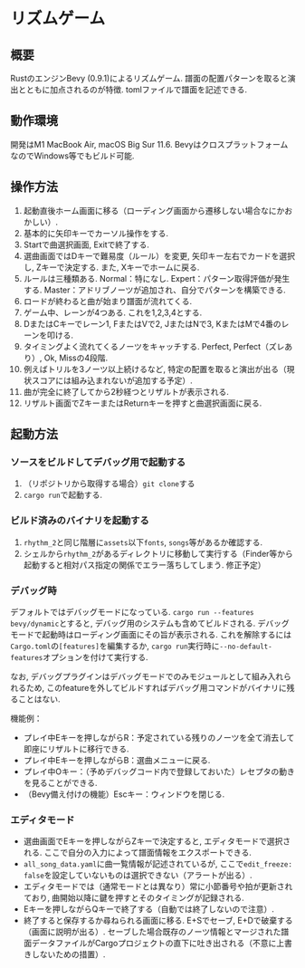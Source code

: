 # リズムゲーム

## 概要

RustのエンジンBevy (0.9.1)によるリズムゲーム.
譜面の配置パターンを取ると演出とともに加点されるのが特徴.
tomlファイルで譜面を記述できる.

## 動作環境

開発はM1 MacBook Air, macOS Big Sur 11.6.
BevyはクロスプラットフォームなのでWindows等でもビルド可能.

## 操作方法

1. 起動直後ホーム画面に移る（ローディング画面から遷移しない場合なにかおかしい）.
1. 基本的に矢印キーでカーソル操作をする.
1. Startで曲選択画面, Exitで終了する.
1. 選曲画面ではDキーで難易度（ルール）を変更, 矢印キー左右でカードを選択し, Zキーで決定する. また, Xキーでホームに戻る.
1. ルールは三種類ある. Normal：特になし. Expert：パターン取得評価が発生する. Master：アドリブノーツが追加され、自分でパターンを構築できる.
1. ロードが終わると曲が始まり譜面が流れてくる.
1. ゲーム中、レーンが4つある. これを1,2,3,4とする.
1. DまたはCキーでレーン1, FまたはVで2, JまたはNで3, KまたはMで4番のレーンを叩ける.
1. タイミングよく流れてくるノーツをキャッチする. Perfect, Perfect（ズレあり）, Ok, Missの4段階.
1. 例えばトリルを3ノーツ以上続けるなど, 特定の配置を取ると演出が出る（現状スコアには組み込まれないが追加する予定）.
1. 曲が完全に終了してから2秒経つとリザルトが表示される.
1. リザルト画面でZキーまたはReturnキーを押すと曲選択画面に戻る.

## 起動方法

### ソースをビルドしてデバッグ用で起動する

1. （リポジトリから取得する場合）`git clone`する
1. `cargo run`で起動する.

### ビルド済みのバイナリを起動する

1. `rhythm_2`と同じ階層に`assets`以下`fonts`, `songs`等があるか確認する.
1. シェルから`rhythm_2`があるディレクトリに移動して実行する（Finder等から起動すると相対パス指定の関係でエラー落ちしてしまう. 修正予定）

### デバッグ時

デフォルトではデバッグモードになっている.
`cargo run --features bevy/dynamic`とすると, デバッグ用のシステムも含めてビルドされる.
デバッグモードで起動時はローディング画面にその旨が表示される.
これを解除するには`Cargo.toml`の`[features]`を編集するか, `cargo run`実行時に`--no-default-features`オプションを付けて実行する.

なお, デバッグプラグインはデバッグモードでのみモジュールとして組み入れられるため, このfeatureを外してビルドすればデバッグ用コマンドがバイナリに残ることはない.

機能例：

- プレイ中Eキーを押しながらR：予定されている残りのノーツを全て消去して即座にリザルトに移行できる.
- プレイ中Eキーを押しながらB：選曲メニューに戻る.
- プレイ中Oキー：（予めデバッグコード内で登録しておいた）レセプタの動きを見ることができる.
- （Bevy備え付けの機能）Escキー：ウィンドウを閉じる.

### エディタモード

- 選曲画面でEキーを押しながらZキーで決定すると, エディタモードで選択される. ここで自分の入力によって譜面情報をエクスポートできる.
- `all_song_data.yaml`に曲一覧情報が記述されているが, ここで`edit_freeze: false`を設定していないものは選択できない（アラートが出る）.
- エディタモードでは（通常モードとは異なり）常に小節番号や拍が更新されており, 曲開始以降に鍵を押すとそのタイミングが記録される.
- Eキーを押しながらQキーで終了する（自動では終了しないので注意）.
- 終了すると保存するか尋ねられる画面に移る. E+Sでセーブ, E+Dで破棄する（画面に説明が出る）. セーブした場合既存のノーツ情報とマージされた譜面データファイルがCargoプロジェクトの直下に吐き出される（不意に上書きしないための措置）.
